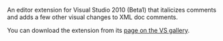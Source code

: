 An editor extension for Visual Studio 2010 (Beta1) that italicizes comments and adds a few other visual changes to XML doc comments.

You can download the extension from its [page on the VS gallery](http://visualstudiogallery.msdn.microsoft.com/en-us/0b439a8a-e21a-4e26-b82b-054fbf0acab7).
